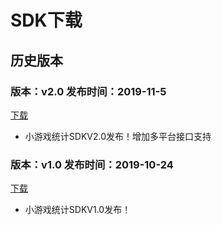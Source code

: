 # SDK下载

## 历史版本

### 版本：v2.0  发布时间：2019-11-5

[下载](http://dnsdk.oss-cn-shenzhen.aliyuncs.com/wechat/2.0/dnsdk.zip)

* 小游戏统计SDKV2.0发布！增加多平台接口支持

### 版本：v1.0  发布时间：2019-10-24

[下载](http://dnsdk.oss-cn-shenzhen.aliyuncs.com/wechat/1.0/dnsdk.zip)

* 小游戏统计SDKV1.0发布！


